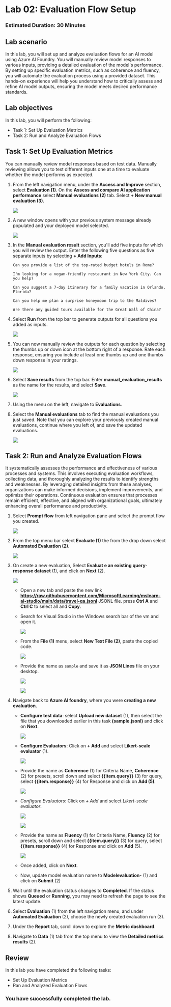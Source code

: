 # Lab 02: Evaluation Flow Setup

### Estimated Duration: 30 Minutes

## Lab scenario
In this lab, you will set up and analyze evaluation flows for an AI model using Azure AI Foundry. You will manually review model responses to various inputs, providing a detailed evaluation of the model's performance. By setting up specific evaluation metrics, such as coherence and fluency, you will automate the evaluation process using a provided dataset. This hands-on experience will help you understand how to critically assess and refine AI model outputs, ensuring the model meets desired performance standards.

## Lab objectives
In this lab, you will perform the following:
- Task 1: Set Up Evaluation Metrics
- Task 2: Run and Analyze Evaluation Flows

## Task 1: Set Up Evaluation Metrics

You can manually review model responses based on test data. Manually reviewing allows you to test different inputs one at a time to evaluate whether the model performs as expected.

1. From the left navigation menu, under the **Access and Improve** section, select **Evaluation (1)**. On the **Assess and compare AI application performance** select **Manual evaluations (2)** tab. Select **+ New manual evaluation (3)**.

    ![](./media/image0009.png)

1. A new window opens with your previous system message already populated and your deployed model selected.

   ![](./media/gpt-4-demo-1o.png)

1. In the **Manual evaluation result** section, you'll add five inputs for which you will review the output. Enter the following five questions as five separate inputs by selecting **+ Add Inputs**:

   `Can you provide a list of the top-rated budget hotels in Rome?`

   `I'm looking for a vegan-friendly restaurant in New York City. Can you help?`

   `Can you suggest a 7-day itinerary for a family vacation in Orlando, Florida?`

   `Can you help me plan a surprise honeymoon trip to the Maldives?`

   `Are there any guided tours available for the Great Wall of China?`

1. Select **Run** from the top bar to generate outputs for all questions you added as inputs.

    ![](./media/image-20.png)

1. You can now manually review the outputs for each question by selecting the thumbs up or down icon at the bottom right of a response. Rate each response, ensuring you include at least one thumbs up and one thumbs down response in your ratings.

   ![](./media/output(1).png)

1. Select **Save results** from the top bar. Enter **manual_evaluation_results** as the name for the results, and select **Save**.

   ![](./media/gpt-4-demo18.png)
   
1. Using the menu on the left, navigate to **Evaluations**.

1. Select the **Manual evaluations** tab to find the manual evaluations you just saved. Note that you can explore your previously created manual evaluations, continue where you left of, and save the updated evaluations.

    ![](./media/image0010.png)

## Task 2: Run and Analyze Evaluation Flows

It systematically assesses the performance and effectiveness of various processes and systems. This involves executing evaluation workflows, collecting data, and thoroughly analyzing the results to identify strengths and weaknesses. By leveraging detailed insights from these analyses, organizations can make informed decisions, implement improvements, and optimize their operations. Continuous evaluation ensures that processes remain efficient, effective, and aligned with organizational goals, ultimately enhancing overall performance and productivity.

1. Select **Prompt flow** from left navigation pane and select the prompt flow you created.

   ![](./media/promptflow-1.png)

1. From the top menu bar select **Evaluate (1)** the from the drop down select **Automated Evaluation (2)**.

   ![](./media/evaluations-1.png)

1. On create a new evaluation, Select **Evaluat e an existing query-response dataset** (1), and click on **Next** (2).

   ![](./media/image0011.png)

    - Open a new tab and paste the new link **https://raw.githubusercontent.com/MicrosoftLearning/mslearn-ai-studio/main/data/travel-qa.jsonl** JSONL file. press **Ctrl A** 
      and **Ctrl C** to select all and **Copy**.
  
    - Search for Visual Studio in the Windows search bar of the vm and open it.

       ![](./media/vsc.png)

    - From the **File (1)** menu, select **New Text File (2)**, paste the copied code.

       ![](./media/new-text.png)

    - Provide the name as `sample` and save it as **JSON Lines** file on your desktop.
  
       ![](./media/json-1.png)

       ![](./media/choose-jsonl.png)
   
1. Navigate back to **Azure AI foundry**, where you were **creating a new evaluation**.
   - **Configure test data**: select **Upload new dataset** (1), then select the file that you downloaded earlier in this task **(sample.jsonl)** and click on **Next**.

      ![](./media/image0012.png)
   - **Configure Evaluators**: Click on **+ Add** and select **Likert-scale evaluator** (1).

      ![](./media/image0013.png)
   - Provide the name as **Coherence** (1) for Criteria Name, **Coherence** (2) for presets, scroll down and select **{{item.query}}** (3) for query, select **{{item.response}}** (4) for Response and click on **Add (5)**.

      ![](./media/image0014.png)
   - *Configure Evaluators*: Click on *+ Add* and select *Likert-scale evaluator*.

      ![](./media/image0015.png)

      ![](./media/image0013.png)
   - Provide the name as **Fluency** (1) for Criteria Name, **Fluency** (2) for presets, scroll down and select **{{item.query}}** (3) for query, select **{{item.response}}** (4) for Response and click on **Add** (5).

      ![](./media/image0016.png)
   - Once added, click on **Next**.
   - Now, update model evaluation name to **Modelevaluation-<inject key="DeploymentID"></inject>** (1) and click on **Submit** (2)
1. Wait until the evaluation status changes to **Completed**. If the status shows **Queued** or **Running**, you may need to refresh the page to see the latest update.
1. Select **Evaluation** (1) from the left navigation menu, and under **Automated Evaluation** (2), choose the newly created evaluation run (3).
1. Under the **Report** tab, scroll down to explore the **Metric dashboard**.
1. Navigate to **Data** (1) tab from the top menu to view the **Detailed metrics results** (2).

## Review

In this lab you have completed the following tasks:
- Set Up Evaluation Metrics
- Ran and Analyzed Evaluation Flows

### You have successfully completed the lab.
